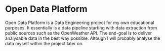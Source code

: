 # Open Data Platform

Open Data Platform is a Data Engineering project for my own educational purposes.
It essentially is a data pipeline starting with data extraction from public sources such as the OpenWeather API.
The end-goal is to deliver analysable data in the best way possible. Altough I will probably analyse the data myself within the project later on.